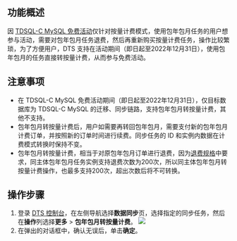 ## 功能概述

因 [TDSQL-C MySQL 免费活动](https://cloud.tencent.com/document/product/571/73135)仅针对按量计费模式，使用包年包月任务的用户想参与活动，需要对包年包月任务退费，然后再重新购买按量计费任务，操作比较繁琐，为了方便用户，DTS 支持在活动期间（即日起至2022年12月31日），使用包年包月的任务直接转按量计费，从而参与免费活动。

## 注意事项

- 在 TDSQL-C MySQL 免费活动期间（即日起至2022年12月31日），仅目标数据库为 TDSQL-C MySQL 的迁移、同步链路，支持包年包月转按量计费，其他不支持。
- 包年包月转按量计费后，用户如需要再转回包年包月，需要支付新的包年包月计费订单，并按照新的订单时间进行续费。同步任务的 ID 和实例内数据在计费模式转换时保持不变。
- 包年包月转按量计费，相当于对原包年包月订单进行退费，因为[退费规格](https://cloud.tencent.com/document/product/571/40536#.E9.80.80.E8.B4.B9.E6.96.B9.E5.BC.8F)中要求，同主体包年包月任务实例支持退费次数为200次，所以同主体包年包月转按量计费操作，也最多支持200次，超出次数后将不可转换。

## 操作步骤

1. 登录 [DTS 控制台](https://console.cloud.tencent.com/dts/migration)，在左侧导航选择**数据同步**页，选择指定的同步任务，然后在**操作**列选择**更多** > **包年包月转按量计费**。
![](https://qcloudimg.tencent-cloud.cn/raw/06991c5bd5ee0fea62cb5c1329f4e74c.png)
2. 在弹出的对话框中，确认无误后，单击**确定**。
